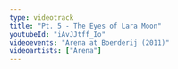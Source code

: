 ```yaml
---
type: videotrack
title: "Pt. 5 - The Eyes of Lara Moon"
youtubeId: "iAvJJtff_Io"
videoevents: "Arena at Boerderij (2011)"
videoartists: ["Arena"]
---
```

